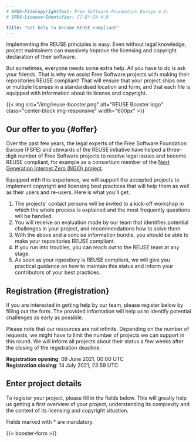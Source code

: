 ```yaml
---
# SPDX-FileCopyrightText: Free Software Foundation Europe e.V.
# SPDX-License-Identifier: CC-BY-SA-4.0

title: "Get help to become REUSE compliant"
---
```


Implementing the REUSE principles is easy. Even without legal knowledge, project
maintainers can massively improve the licensing and copyright declaration of
their software.

But sometimes, everyone needs some extra help. All you have to do is ask your
friends. That is why we assist Free Software projects with making their
repositories REUSE compliant! That will ensure that your project ships one or
multiple licenses in a standardised location and form, and that each file is
equipped with information about its license and copyright.

{{< img src="/img/reuse-booster.png" alt="REUSE Booster logo"
    class="center-block img-responsive" width="600px" >}}

## Our offer to you {#offer}

Over the past few years, the legal experts of the Free Software Foundation
Europe (FSFE) and stewards of the REUSE initiative have helped a three-digit
number of Free Software projects to resolve legal issues and become REUSE
compliant, for example as a consortium member of the [Next Generation Internet
Zero (NGI0) project](https://fsfe.org/activities/ngi/).

Equipped with this experience, we will support the accepted projects to
implement copyright and licensing best practices that will help them as well as
their users and re-users. Here is what you'll get:

1. The projects' contact persons will be invited to a kick-off workshop
   in which the whole process is explained and the most frequently
   questions will be handled.
2. You will receive an evaluation made by our team that identifies
   potential challenges in your project, and recommendations how to
   solve them.
3. With the above and a concise information bundle, you should be able to
   make your repositories REUSE compliant.
4. If you run into troubles, you can reach out to the REUSE team at any
   stage.
5. As soon as your repository is REUSE compliant, we will give you
   practical guidance on how to maintain this status and inform your
   contributors of your best practices.

## Registration {#registration}

If you are interested in getting help by our team, please register below
by filling out the form. The provided information will help us to
identify potential challenges as early as possible.

Please note that our resources are not infinite. Depending on the number
of requests, we might have to limit the number of projects we can
support in this round. We will inform all projects about their status a
few weeks after the closing of the registration deadline.

**Registration opening**: 09 June 2021, 00:00 UTC\
**Registration closing**: 14 July 2021, 23:59 UTC

## Enter project details

To register your project, please fill in the fields below. This will greatly
help us getting a first overview of your project, understanding its complexity
and the context of its licensing and copyright situation.

Fields marked with \* are mandatory.

{{< booster-form >}}
